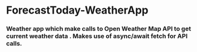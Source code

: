 # ForecastToday-WeatherApp

### Weather app which make calls to Open Weather Map API to get current weather data . Makes use of async/await fetch for API calls. 
